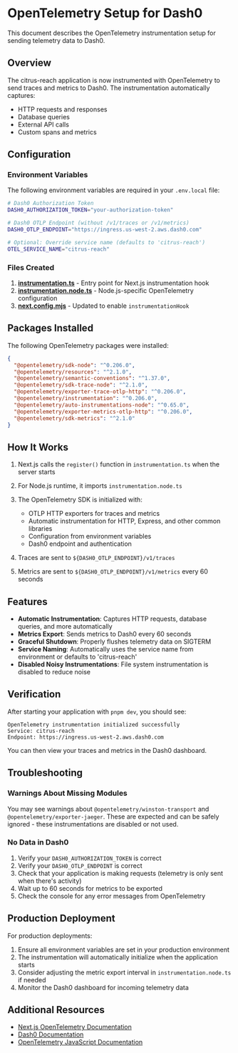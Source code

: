 # OpenTelemetry Setup for Dash0

This document describes the OpenTelemetry instrumentation setup for sending telemetry data to Dash0.

## Overview

The citrus-reach application is now instrumented with OpenTelemetry to send traces and metrics to Dash0. The instrumentation automatically captures:

- HTTP requests and responses
- Database queries
- External API calls
- Custom spans and metrics

## Configuration

### Environment Variables

The following environment variables are required in your `.env.local` file:

```bash
# Dash0 Authorization Token
DASH0_AUTHORIZATION_TOKEN="your-authorization-token"

# Dash0 OTLP Endpoint (without /v1/traces or /v1/metrics)
DASH0_OTLP_ENDPOINT="https://ingress.us-west-2.aws.dash0.com"

# Optional: Override service name (defaults to 'citrus-reach')
OTEL_SERVICE_NAME="citrus-reach"
```

### Files Created

1. **[instrumentation.ts](instrumentation.ts)** - Entry point for Next.js instrumentation hook
2. **[instrumentation.node.ts](instrumentation.node.ts)** - Node.js-specific OpenTelemetry configuration
3. **[next.config.mjs](next.config.mjs)** - Updated to enable `instrumentationHook`

## Packages Installed

The following OpenTelemetry packages were installed:

```json
{
  "@opentelemetry/sdk-node": "^0.206.0",
  "@opentelemetry/resources": "^2.1.0",
  "@opentelemetry/semantic-conventions": "^1.37.0",
  "@opentelemetry/sdk-trace-node": "^2.1.0",
  "@opentelemetry/exporter-trace-otlp-http": "^0.206.0",
  "@opentelemetry/instrumentation": "^0.206.0",
  "@opentelemetry/auto-instrumentations-node": "^0.65.0",
  "@opentelemetry/exporter-metrics-otlp-http": "^0.206.0",
  "@opentelemetry/sdk-metrics": "^2.1.0"
}
```

## How It Works

1. Next.js calls the `register()` function in `instrumentation.ts` when the server starts
2. For Node.js runtime, it imports `instrumentation.node.ts`
3. The OpenTelemetry SDK is initialized with:
   - OTLP HTTP exporters for traces and metrics
   - Automatic instrumentation for HTTP, Express, and other common libraries
   - Configuration from environment variables
   - Dash0 endpoint and authentication

4. Traces are sent to `${DASH0_OTLP_ENDPOINT}/v1/traces`
5. Metrics are sent to `${DASH0_OTLP_ENDPOINT}/v1/metrics` every 60 seconds

## Features

- **Automatic Instrumentation**: Captures HTTP requests, database queries, and more automatically
- **Metrics Export**: Sends metrics to Dash0 every 60 seconds
- **Graceful Shutdown**: Properly flushes telemetry data on SIGTERM
- **Service Naming**: Automatically uses the service name from environment or defaults to 'citrus-reach'
- **Disabled Noisy Instrumentations**: File system instrumentation is disabled to reduce noise

## Verification

After starting your application with `pnpm dev`, you should see:

```
OpenTelemetry instrumentation initialized successfully
Service: citrus-reach
Endpoint: https://ingress.us-west-2.aws.dash0.com
```

You can then view your traces and metrics in the Dash0 dashboard.

## Troubleshooting

### Warnings About Missing Modules

You may see warnings about `@opentelemetry/winston-transport` and `@opentelemetry/exporter-jaeger`. These are expected and can be safely ignored - these instrumentations are disabled or not used.

### No Data in Dash0

1. Verify your `DASH0_AUTHORIZATION_TOKEN` is correct
2. Verify your `DASH0_OTLP_ENDPOINT` is correct
3. Check that your application is making requests (telemetry is only sent when there's activity)
4. Wait up to 60 seconds for metrics to be exported
5. Check the console for any error messages from OpenTelemetry

## Production Deployment

For production deployments:

1. Ensure all environment variables are set in your production environment
2. The instrumentation will automatically initialize when the application starts
3. Consider adjusting the metric export interval in `instrumentation.node.ts` if needed
4. Monitor the Dash0 dashboard for incoming telemetry data

## Additional Resources

- [Next.js OpenTelemetry Documentation](https://nextjs.org/docs/app/guides/open-telemetry)
- [Dash0 Documentation](https://www.dash0.com/docs)
- [OpenTelemetry JavaScript Documentation](https://opentelemetry.io/docs/languages/js/)
